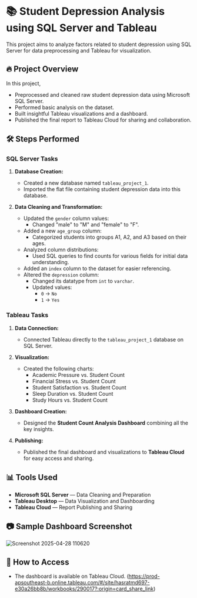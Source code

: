 # 📚 Student Depression Analysis using SQL Server and Tableau

This project aims to analyze factors related to student depression using SQL Server for data preprocessing and Tableau for visualization.

## 🔥 Project Overview

In this project,

- Preprocessed and cleaned raw student depression data using Microsoft SQL Server.
- Performed basic analysis on the dataset.
- Built insightful Tableau visualizations and a dashboard.
- Published the final report to Tableau Cloud for sharing and collaboration.

## 🛠️ Steps Performed

### SQL Server Tasks
1. **Database Creation:**  
   - Created a new database named `tableau_project_1`.
   - Imported the flat file containing student depression data into this database.

2. **Data Cleaning and Transformation:**  
   - Updated the `gender` column values:
     - Changed "male" to "M" and "female" to "F".
   - Added a new `age_group` column:
     - Categorized students into groups A1, A2, and A3 based on their ages.
   - Analyzed column distributions:
     - Used SQL queries to find counts for various fields for initial data understanding.
   - Added an `index` column to the dataset for easier referencing.
   - Altered the `depression` column:
     - Changed its datatype from `int` to `varchar`.
     - Updated values:
       - `0` → `No`
       - `1` → `Yes`

### Tableau Tasks
1. **Data Connection:**  
   - Connected Tableau directly to the `tableau_project_1` database on SQL Server.

2. **Visualization:**  
   - Created the following charts:
     - Academic Pressure vs. Student Count
     - Financial Stress vs. Student Count
     - Student Satisfaction vs. Student Count
     - Sleep Duration vs. Student Count
     - Study Hours vs. Student Count

3. **Dashboard Creation:**  
   - Designed the **Student Count Analysis Dashboard** combining all the key insights.

4. **Publishing:**  
   - Published the final dashboard and visualizations to **Tableau Cloud** for easy access and sharing.

## 📊 Tools Used
- **Microsoft SQL Server** — Data Cleaning and Preparation
- **Tableau Desktop** — Data Visualization and Dashboarding
- **Tableau Cloud** — Report Publishing and Sharing

## 📷 Sample Dashboard Screenshot
![Screenshot 2025-04-28 110620](https://github.com/user-attachments/assets/12243b0e-e951-425e-b8ba-36f77bb0612e)

## 🚀 How to Access
- The dashboard is available on Tableau Cloud. (https://prod-apsoutheast-b.online.tableau.com/#/site/hasratmd697-e30a26bb8b/workbooks/290017?:origin=card_share_link)
